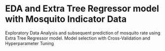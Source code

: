 # EDA and Extra Tree Regressor model with Mosquito Indicator Data  
Exploratory Data Analysis and subsequent prediction of mosquito rate using Extra Tree Regressor model. Model selection with Cross-Validation and  Hyperparameter Tuning
